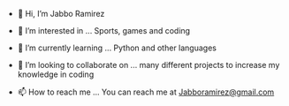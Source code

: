 - 👋 Hi, I’m Jabbo Ramirez

- 👀 I’m interested in ...
Sports, games and coding

- 🌱 I’m currently learning ...
Python and other languages

- 💞️ I’m looking to collaborate on ...
many different projects to increase my knowledge in coding

- 📫 How to reach me ...
You can reach me at Jabboramirez@gmail.com

<!---
JabboRamirez/JabboRamirez is a ✨ special ✨ repository because its `README.md` (this file) appears on your GitHub profile.
You can click the Preview link to take a look at your changes.
--->
